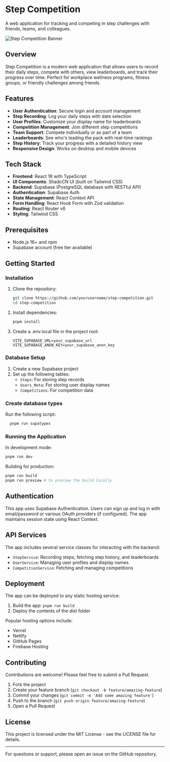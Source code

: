 # Step Competition

A web application for tracking and competing in step challenges with friends, teams, and colleagues.

![Step Competition Banner](public/resources/desktop.jpg)

## Overview

Step Competition is a modern web application that allows users to record their daily steps, compete with others, view leaderboards, and track their progress over time. Perfect for workplace wellness programs, fitness groups, or friendly challenges among friends.

## Features

- **User Authentication**: Secure login and account management
- **Step Recording**: Log your daily steps with date selection
- **User Profiles**: Customize your display name for leaderboards
- **Competition Management**: Join different step competitions
- **Team Support**: Compete individually or as part of a team
- **Leaderboards**: See who's leading the pack with real-time rankings
- **Step History**: Track your progress with a detailed history view
- **Responsive Design**: Works on desktop and mobile devices

## Tech Stack

- **Frontend**: React 18 with TypeScript
- **UI Components**: ShadcCN UI (built on Tailwind CSS)
- **Backend**: Supabase (PostgreSQL database with RESTful API)
- **Authentication**: Supabase Auth
- **State Management**: React Context API
- **Form Handling**: React Hook Form with Zod validation
- **Routing**: React Router v6
- **Styling**: Tailwind CSS

## Prerequisites

- Node.js 16+ and npm
- Supabase account (free tier available)

## Getting Started

### Installation

1. Clone the repository:

   ```bash
   git clone https://github.com/yourusername/step-competition.git
   cd step-competition
   ```

2. Install dependencies:

   ```bash
   pnpm install
   ```

3. Create a .env.local file in the project root:
   ```
   VITE_SUPABASE_URL=your_supabase_url
   VITE_SUPABASE_ANON_KEY=your_supabase_anon_key
   ```

### Database Setup

1. Create a new Supabase project
2. Set up the following tables:
   - `Steps`: For storing step records
   - `Users_Meta`: For storing user display names
   - `Competitions`: For competition data

### Create database types

Run the following script:

```bash
  pnpm run supatypes
```

### Running the Application

In development mode:

```bash
pnpm run dev
```

Building for production:

```bash
pnpm run build
pnpm run preview # to preview the build locally
```

## Authentication

This app uses Supabase Authentication. Users can sign up and log in with email/password or various OAuth providers (if configured). The app maintains session state using React Context.

## API Services

The app includes several service classes for interacting with the backend:

- `StepService`: Recording steps, fetching step history, and leaderboards
- `UserService`: Managing user profiles and display names
- `CompetitionService`: Fetching and managing competitions

## Deployment

The app can be deployed to any static hosting service:

1. Build the app: `pnpm run build`
2. Deploy the contents of the dist folder

Popular hosting options include:

- Vercel
- Netlify
- GitHub Pages
- Firebase Hosting

## Contributing

Contributions are welcome! Please feel free to submit a Pull Request.

1. Fork the project
2. Create your feature branch (`git checkout -b feature/amazing-feature`)
3. Commit your changes (`git commit -m 'Add some amazing feature'`)
4. Push to the branch (`git push origin feature/amazing-feature`)
5. Open a Pull Request

## License

This project is licensed under the MIT License - see the LICENSE file for details.

---

For questions or support, please open an issue on the GitHub repository.
